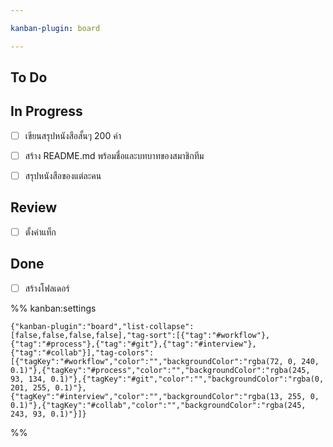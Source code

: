 ```yaml
---

kanban-plugin: board

---
```


## To Do



## In Progress

- [ ] เขียนสรุปหนังสือสั้นๆ 200 คำ
- [ ] สร้าง README.md พร้อมชื่อและบทบาทของสมาชิกทีม
- [ ] สรุปหนังสือของแต่ละคน


## Review

- [ ] ตั้งค่าแท็ก


## Done

- [ ] สร้างโฟลเดอร์




%% kanban:settings
```
{"kanban-plugin":"board","list-collapse":[false,false,false,false],"tag-sort":[{"tag":"#workflow"},{"tag":"#process"},{"tag":"#git"},{"tag":"#interview"},{"tag":"#collab"}],"tag-colors":[{"tagKey":"#workflow","color":"","backgroundColor":"rgba(72, 0, 240, 0.1)"},{"tagKey":"#process","color":"","backgroundColor":"rgba(245, 93, 134, 0.1)"},{"tagKey":"#git","color":"","backgroundColor":"rgba(0, 201, 255, 0.1)"},{"tagKey":"#interview","color":"","backgroundColor":"rgba(13, 255, 0, 0.1)"},{"tagKey":"#collab","color":"","backgroundColor":"rgba(245, 243, 93, 0.1)"}]}
```
%%